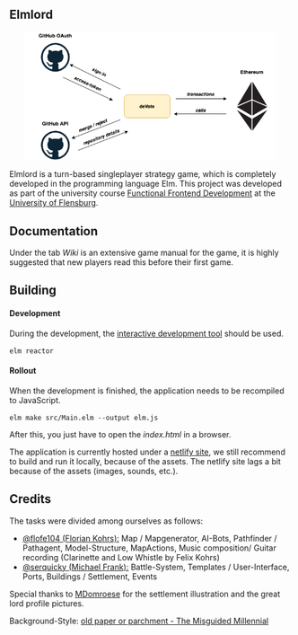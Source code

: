 ## Elmlord
<p align="center">
  <img src="https://github.com/c3ai-lab/Pull-Request-Extension-Voting/blob/main/implementation/assets/deVote_architecture.png" width="450">  
</p>

Elmlord is a turn-based singleplayer strategy game, which is completely developed in the programming language Elm. This project was developed as part of the university course [Functional Frontend Development](https://jan-christiansen.github.io/page/teaching/2020/functional-frontend-development.html)  at the [University of Flensburg](https://hs-flensburg.de/).

## Documentation
Under the tab _Wiki_ is an extensive game manual for the game, it is highly suggested that new players read this before their first game.

## Building

#### Development
During the development, the [interactive development tool](https://github.com/elm-lang/elm-reactor) should be used.

```
elm reactor
```

#### Rollout
When the development is finished, the application needs to be recompiled to JavaScript.

```
elm make src/Main.elm --output elm.js
```

After this, you just have to open the _index.html_ in a browser.

The application is currently hosted under a [netlify site](https://kind-ardinghelli-25b6c3.netlify.app/), we still recommend to build and run it locally, because of the assets. The netlify site lags a bit because of the assets (images, sounds, etc.).

## Credits

The tasks were divided among ourselves as follows:
* [@flofe104 (Florian Kohrs):](https://github.com/flofe104) Map / Mapgenerator, AI-Bots, Pathfinder / Pathagent, Model-Structure, MapActions, Music composition/ Guitar recording (Clarinette and Low Whistle by Felix Kohrs)
* [@serquicky (Michael Frank):](https://github.com/serquicky) Battle-System, Templates / User-Interface, Ports, Buildings / Settlement, Events

Special thanks to [MDomroese](https://gitlab.com/MDomroese) for the settlement illustration and the great lord profile pictures.

Background-Style: [old paper or parchment - The Misguided Millennial](https://www.pinterest.de/pin/817333032353382769/)
